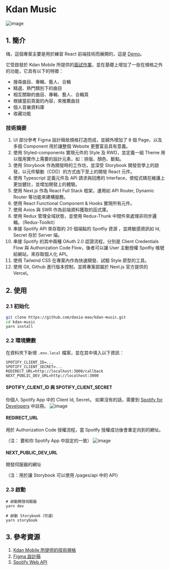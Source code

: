 # Kdan Music
![image](https://github.com/daxia-mao/kdan-music/assets/15911310/04237c73-259f-43cf-91ca-268df6eac26a)
## 1. 簡介
嗨，這個專案主要是用於練習 React 前端技術而展開的，這是 [Demo](https://kdan-music.vercel.app/)。

它受啟發於 Kdan Mobile 所提供的[面試作業](https://hackmd.io/@on7LKsFXRgusGofpyrHmjg/SyhX4WXJi)，並在基礎上增加了一些在規格之外的功能，它具有以下的特徵：
- 搜尋曲目、專輯、藝人、合輯
- 精選、熱門類別下的曲目
- 相互關聯的曲目、專輯、藝人、合輯頁
- 根據當前頁面的內容，來推薦曲目
- 個人音樂資料庫
- 收藏功能

### 技術摘要
1. UI 部分參考 Figma 設計稿依規格打造而成，並額外增加了 8 個 Page，以及多個 Component 用於讓整個 Website 更豐富且具有意義。
2. 使用 Styled-components 實現元件的 Style 及 RWD，並定義一組 Theme 用以復用實作上需要的設計元素，如：排版、顏色、斷點。
3. 使用 Storybook 作為開發時的工作坊，並深受 Storybook 開發哲學上的啟發，以元件驅動（CDD）的方式由下至上的開發 React 元件。
4. 使用 Typescript 定義元件及 API 請求與回應的 Interface，使程式碼在維護上更加健壯，並增加開發上的體驗。
5. 使用 Next.js 作為 React Full Stack 框架，運用如 API Router, Dynamic Router 等功能來建構服務。
6. 使用 React Functional Component & Hooks 實現所有元件。
7. 使用 Axios 與 SWR 作為前端資料獲取的函式庫。
8. 使用 Redux 管理全域狀態，並使用 Redux-Thunk 中間件來處理非同步邏輯。（Redux-Toolkit）
9. 串接 Spotify API 來存取約 20 個端點的 Spotfiy 資源 ，並將敏感資訊如 Id, Secret 存於 Server 端。
10. 串接 Spotify 的其中兩種 OAuth 2.0 認證流程，分別是 Client Credentials Flow 與 Authorization Code Flow，後者可以讓 User 主動授權 Spotfiy 帳號給網站，來存取個人化 API。
11. 使用 Tailwind CSS 在專案內作為快速開發、試驗 Style 原型的工具。
12. 使用 Git, Github 進行版本控制，並將專案部屬於 Next.js 官方提供的 Vercel。
## 2. 使用
### 2.1 初始化
```bash
git clone https://github.com/daxia-mao/kdan-music.git
cd kdan-music
yarn install
```
### 2.2 環境變數
在資料夾下新增 `.env.local` 檔案，並在其中填入以下資訊：
```env
SPOTIFY_CLIENT_ID=...
SPOTIFY_CLIENT_SECRET=...
REDIRECT_URL=http://localhost:3000/callback
NEXT_PUBLIC_DEV_URL=http://localhost:3000
```
#### SPOTIFY_CLIENT_ID 與 SPOTIFY_CLIENT_SECRET
你個人 Spotify App 中的 Client Id, Secret。 如果沒有的話，需要到 [Spotify for Developers](https://developer.spotify.com/dashboard) 中註冊。
![image](https://github.com/daxia-mao/kdan-music/assets/15911310/f398e8ad-e00d-4320-b73e-aa2af60324fc)

#### REDIRECT_URL
用於 Authorization Code 授權流程，當 Spoitfy 授權成功後會重定向到的網址。

（注： 要和你 Spotify App 中設定的一致）
![image](https://github.com/daxia-mao/kdan-music/assets/15911310/6564e879-2dbf-43c6-9559-441a23093baa)

#### NEXT_PUBLIC_DEV_URL
開發伺服器的網址

（注：用於讓 Storybook 可以使用 /pages/api 中的 API）

### 2.3 啟動
```shell
# 啟動開發伺服器
yarn dev

# 啟動 Storybook（可選）
yarn storybook
```
## 3. 參考資源
1. [Kdan Mobile 所提供的技術規格](https://hackmd.io/@on7LKsFXRgusGofpyrHmjg/SyhX4WXJi)
2. [Figma 設計稿](https://www.figma.com/file/C0cxEy9XvTffDC0cQ2deNM/Sounds-effect-library---responsive-landing-page-(Community)?type=design&node-id=264-713&mode=design)
3. [Spotify Web API](https://developer.spotify.com/documentation/web-api)
